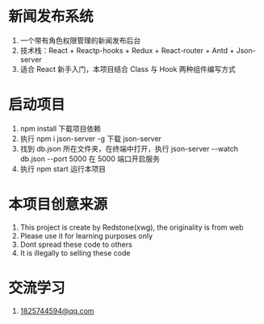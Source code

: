# 新闻发布系统

1. 一个带有角色权限管理的新闻发布后台
2. 技术栈：React + Reactp-hooks + Redux + React-router + Antd + Json-server
3. 适合 React 新手入门，本项目结合 Class 与 Hook 两种组件编写方式

# 启动项目

1. npm install 下载项目依赖
2. 执行 npm i json-server -g 下载 json-server
3. 找到 db.json 所在文件夹，在终端中打开，执行 json-server --watch db.json --port 5000 在 5000 端口开启服务
4. 执行 npm start 运行本项目

# 本项目创意来源

1. This project is create by Redstone(xwg), the originality is from web 
2. Please use it for learning purposes only
3. Dont spread these code to others
4. It is illegally to selling these code

# 交流学习

1. 1825744594@qq.com 